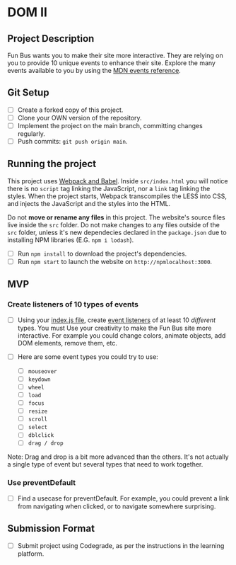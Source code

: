# DOM II

## Project Description

Fun Bus wants you to make their site more interactive. They are relying on you to provide 10 unique events to enhance their site. Explore the many events available to you by using the [MDN events reference](https://developer.mozilla.org/en-US/docs/Web/Events).

## Git Setup

* [ ] Create a forked copy of this project.
* [ ] Clone your OWN version of the repository.
* [ ] Implement the project on the main branch, committing changes regularly.
* [ ] Push commits: `git push origin main`.

## Running the project

This project uses [Webpack and Babel](https://bloomtech-1.wistia.com/medias/bhi99dwr2x). Inside `src/index.html` you will notice there is no `script` tag linking the JavaScript, nor a `link` tag linking the styles. When the project starts, Webpack transcompiles the LESS into CSS, and injects the JavaScript and the styles into the HTML.

Do not **move or rename any files** in this project. The website's source files live inside the `src` folder. Do not make changes to any files outside of the `src` folder, unless it's new dependecies declared in the `package.json` due to installing NPM libraries (E.G. `npm i lodash`).

* [ ] Run `npm install` to download the project's dependencies.
* [ ] Run `npm start` to launch the website on `http://npmlocalhost:3000`.

## MVP

### Create listeners of 10 types of events

* [ ] Using your [index.js file](src/index.js), create [event listeners](https://developer.mozilla.org/en-US/docs/Web/Events) of at least 10 _different_ types. You must Use your creativity to make the Fun Bus site more interactive. For example you could change colors, animate objects, add DOM elements, remove them, etc.

* [ ] Here are some event types you could try to use:
  * [ ] `mouseover`
  * [ ] `keydown`
  * [ ] `wheel`
  * [ ] `load`
  * [ ] `focus`
  * [ ] `resize`
  * [ ] `scroll`
  * [ ] `select`
  * [ ] `dblclick`
  * [ ] `drag / drop`

Note: Drag and drop is a bit more advanced than the others. It's not actually a single type of event but several types that need to work together.

### Use preventDefault

* [ ] Find a usecase for preventDefault. For example, you could prevent a link from navigating when clicked, or to navigate somewhere surprising.

## Submission Format

* [ ] Submit project using Codegrade, as per the instructions in the learning platform.
